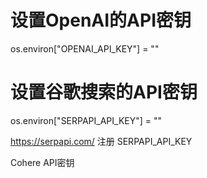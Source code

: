 # 设置OpenAI的API密钥
os.environ["OPENAI_API_KEY"] = ""
# 设置谷歌搜索的API密钥
os.environ["SERPAPI_API_KEY"] = ""

https://serpapi.com/  注册 SERPAPI_API_KEY

Cohere API密钥 